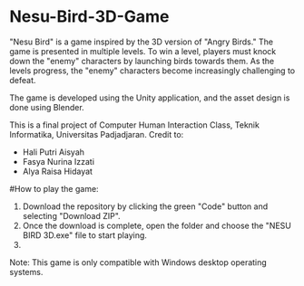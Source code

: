 # Nesu-Bird-3D-Game
"Nesu Bird" is a game inspired by the 3D version of "Angry Birds." The game is presented in multiple levels. To win a level, players must knock down the "enemy" characters by launching birds towards them. As the levels progress, the "enemy" characters become increasingly challenging to defeat.

The game is developed using the Unity application, and the asset design is done using Blender.

This is a final project of Computer Human Interaction Class, Teknik Informatika, Universitas Padjadjaran.
Credit to:
- Hali Putri Aisyah
- Fasya Nurina Izzati
- Alya Raisa Hidayat

#How to play the game:
1) Download the repository by clicking the green "Code" button and selecting "Download ZIP".
2) Once the download is complete, open the folder and choose the "NESU BIRD 3D.exe" file to start playing.
3) 
Note: This game is only compatible with Windows desktop operating systems.
